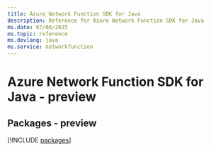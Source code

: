 ```yaml
---
title: Azure Network Function SDK for Java
description: Reference for Azure Network Function SDK for Java
ms.date: 07/08/2025
ms.topic: reference
ms.devlang: java
ms.service: networkfunction
---
```

# Azure Network Function SDK for Java - preview
## Packages - preview
[!INCLUDE [packages](network-function-index.md)]